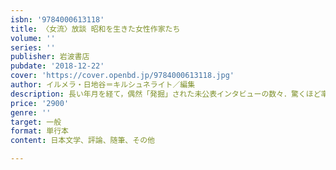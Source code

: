 ```yaml
---
isbn: '9784000613118'
title: 〈女流〉放談 昭和を生きた女性作家たち
volume: ''
series: ''
publisher: 岩波書店
pubdate: '2018-12-22'
cover: 'https://cover.openbd.jp/9784000613118.jpg'
author: イルメラ・日地谷＝キルシュネライト／編集
description: 長い年月を経て，偶然「発掘」された未公表インタビューの数々．驚くほど率直に語られた奇跡の記録！
price: '2900'
genre: ''
target: 一般
format: 単行本
content: 日本文学、評論、随筆、その他

---
```

